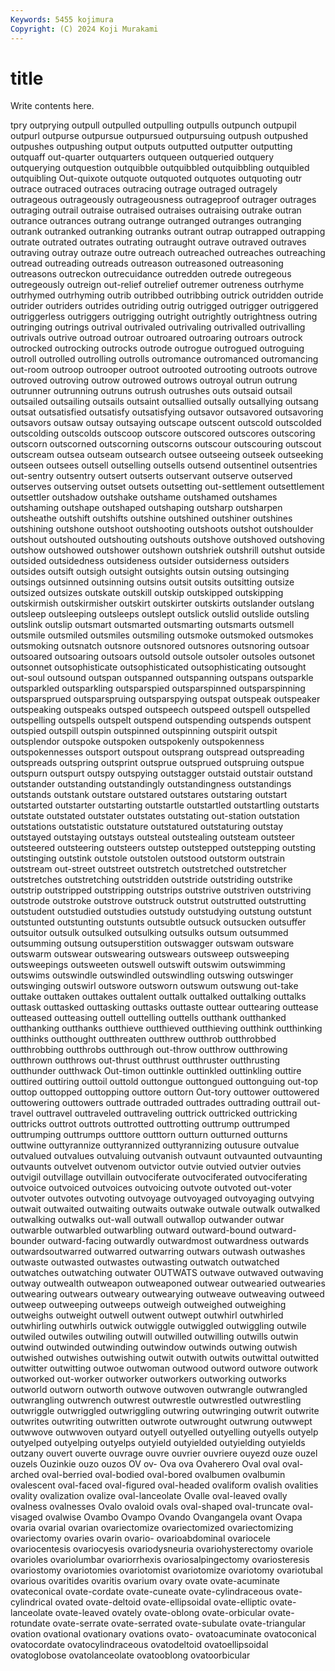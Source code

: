 ```yaml
---
Keywords: 5455 kojimura
Copyright: (C) 2024 Koji Murakami
---
```


# title

Write contents here.



tpry outprying outpull
outpulled outpulling outpulls outpunch outpupil outpurl outpurse outpursue outpursued outpursuing
outpush outpushed outpushes outpushing output outputs outputted outputter outputting outquaff
out-quarter outquarters outqueen outqueried outquery outquerying outquestion outquibble outquibbled outquibbling
outquibled outquibling Out-quixote outquote outquoted outquotes outquoting outr outrace outraced
outraces outracing outrage outraged outragely outrageous outrageously outrageousness outrageproof outrager
outrages outraging outrail outraise outraised outraises outraising outrake outran outrance
outrances outrang outrange outranged outranges outranging outrank outranked outranking outranks
outrant outrap outrapped outrapping outrate outrated outrates outrating outraught outrave
outraved outraves outraving outray outraze outre outreach outreached outreaches outreaching
outread outreading outreads outreason outreasoned outreasoning outreasons outreckon outrecuidance outredden
outrede outregeous outregeously outreign out-relief outrelief outremer outreness outrhyme outrhymed
outrhyming outrib outribbed outribbing outrick outridden outride outrider outriders outrides
outriding outrig outrigged outrigger outriggered outriggerless outriggers outrigging outright outrightly
outrightness outring outringing outrings outrival outrivaled outrivaling outrivalled outrivalling outrivals
outrive outroad outroar outroared outroaring outroars outrock outrocked outrocking outrocks
outrode outrogue outrogued outroguing outroll outrolled outrolling outrolls outromance outromanced
outromancing out-room outroop outrooper outroot outrooted outrooting outroots outrove outroved
outroving outrow outrowed outrows outroyal outrun outrung outrunner outrunning outruns
outrush outrushes outs outsaid outsail outsailed outsailing outsails outsaint outsallied
outsally outsallying outsang outsat outsatisfied outsatisfy outsatisfying outsavor outsavored outsavoring
outsavors outsaw outsay outsaying outscape outscent outscold outscolded outscolding outscolds
outscoop outscore outscored outscores outscoring outscorn outscorned outscorning outscorns outscour
outscouring outscout outscream outsea outseam outsearch outsee outseeing outseek outseeking
outseen outsees outsell outselling outsells outsend outsentinel outsentries out-sentry outsentry
outsert outserts outservant outserve outserved outserves outserving outset outsets outsetting
out-settlement outsettlement outsettler outshadow outshake outshame outshamed outshames outshaming outshape
outshaped outshaping outsharp outsharpen outsheathe outshift outshifts outshine outshined outshiner
outshines outshining outshone outshoot outshooting outshoots outshot outshoulder outshout outshouted
outshouting outshouts outshove outshoved outshoving outshow outshowed outshower outshown outshriek
outshrill outshut outside outsided outsidedness outsideness outsider outsiderness outsiders outsides
outsift outsigh outsight outsights outsin outsing outsinging outsings outsinned outsinning
outsins outsit outsits outsitting outsize outsized outsizes outskate outskill outskip
outskipped outskipping outskirmish outskirmisher outskirt outskirter outskirts outslander outslang outsleep
outsleeping outsleeps outslept outslick outslid outslide outsling outslink outslip outsmart
outsmarted outsmarting outsmarts outsmell outsmile outsmiled outsmiles outsmiling outsmoke outsmoked
outsmokes outsmoking outsnatch outsnore outsnored outsnores outsnoring outsoar outsoared outsoaring
outsoars outsold outsole outsoler outsoles outsonet outsonnet outsophisticate outsophisticated outsophisticating
outsought out-soul outsound outspan outspanned outspanning outspans outsparkle outsparkled outsparkling
outsparspied outsparspinned outsparspinning outsparsprued outsparspruing outsparspying outspat outspeak outspeaker outspeaking
outspeaks outsped outspeech outspeed outspell outspelled outspelling outspells outspelt outspend
outspending outspends outspent outspied outspill outspin outspinned outspinning outspirit outspit
outsplendor outspoke outspoken outspokenly outspokenness outspokennesses outsport outspout outsprang outspread
outspreading outspreads outspring outsprint outsprue outsprued outspruing outspue outspurn outspurt
outspy outspying outstagger outstaid outstair outstand outstander outstanding outstandingly outstandingness
outstandings outstands outstank outstare outstared outstares outstaring outstart outstarted outstarter
outstarting outstartle outstartled outstartling outstarts outstate outstated outstater outstates outstating
out-station outstation outstations outstatistic outstature outstatured outstaturing outstay outstayed outstaying
outstays outsteal outstealing outsteam outsteer outsteered outsteering outsteers outstep outstepped
outstepping outsting outstinging outstink outstole outstolen outstood outstorm outstrain outstream
out-street outstreet outstretch outstretched outstretcher outstretches outstretching outstridden outstride outstriding
outstrike outstrip outstripped outstripping outstrips outstrive outstriven outstriving outstrode outstroke
outstrove outstruck outstrut outstrutted outstrutting outstudent outstudied outstudies outstudy outstudying
outstung outstunt outstunted outstunting outstunts outsubtle outsuck outsucken outsuffer outsuitor
outsulk outsulked outsulking outsulks outsum outsummed outsumming outsung outsuperstition outswagger
outswam outsware outswarm outswear outswearing outswears outsweep outsweeping outsweepings outsweeten
outswell outswift outswim outswimming outswims outswindle outswindled outswindling outswing outswinger
outswinging outswirl outswore outsworn outswum outswung out-take outtake outtaken outtakes
outtalent outtalk outtalked outtalking outtalks outtask outtasked outtasking outtasks outtaste
outtear outtearing outtease outteased outteasing outtell outtelling outtells outthank outthanked
outthanking outthanks outthieve outthieved outthieving outthink outthinking outthinks outthought outthreaten
outthrew outthrob outthrobbed outthrobbing outthrobs outthrough out-throw outthrow outthrowing outthrown
outthrows out-thrust outthrust outthruster outthrusting outthunder outthwack Out-timon outtinkle outtinkled
outtinkling outtire outtired outtiring outtoil outtold outtongue outtongued outtonguing out-top
outtop outtopped outtopping outtore outtorn Out-tory outtower outtowered outtowering outtowers
outtrade outtraded outtrades outtrading outtrail out-travel outtravel outtraveled outtraveling outtrick
outtricked outtricking outtricks outtrot outtrots outtrotted outtrotting outtrump outtrumped outtrumping
outtrumps outttore outttorn outturn outturned outturns outtwine outtyrannize outtyrannized outtyrannizing
outusure outvalue outvalued outvalues outvaluing outvanish outvaunt outvaunted outvaunting outvaunts
outvelvet outvenom outvictor outvie outvied outvier outvies outvigil outvillage outvillain
outvociferate outvociferated outvociferating outvoice outvoiced outvoices outvoicing outvote outvoted out-voter
outvoter outvotes outvoting outvoyage outvoyaged outvoyaging outvying outwait outwaited outwaiting
outwaits outwake outwale outwalk outwalked outwalking outwalks out-wall outwall outwallop
outwander outwar outwarble outwarbled outwarbling outward outward-bound outward-bounder outward-facing outwardly
outwardmost outwardness outwards outwardsoutwarred outwarred outwarring outwars outwash outwashes outwaste
outwasted outwastes outwasting outwatch outwatched outwatches outwatching outwater OUTWATS outwave
outwaved outwaving outway outwealth outweapon outweaponed outwear outwearied outwearies outwearing
outwears outweary outwearying outweave outweaving outweed outweep outweeping outweeps outweigh
outweighed outweighing outweighs outweight outwell outwent outwept outwhirl outwhirled outwhirling
outwhirls outwick outwiggle outwiggled outwiggling outwile outwiled outwiles outwiling outwill
outwilled outwilling outwills outwin outwind outwinded outwinding outwindow outwinds outwing
outwish outwished outwishes outwishing outwit outwith outwits outwittal outwitted outwitter
outwitting outwoe outwoman outwood outword outwore outwork outworked out-worker outworker
outworkers outworking outworks outworld outworn outworth outwove outwoven outwrangle outwrangled
outwrangling outwrench outwrest outwrestle outwrestled outwrestling outwriggle outwriggled outwriggling outwring
outwringing outwrit outwrite outwrites outwriting outwritten outwrote outwrought outwrung outwwept
outwwove outwwoven outyard outyell outyelled outyelling outyells outyelp outyelped outyelping
outyelps outyield outyielded outyielding outyields outzany ouvert ouverte ouvrage ouvre
ouvrier ouvriere ouyezd ouze ouzel ouzels Ouzinkie ouzo ouzos OV
ov- Ova ova Ovaherero Oval oval oval-arched oval-berried oval-bodied oval-bored
ovalbumen ovalbumin ovalescent oval-faced oval-figured oval-headed ovaliform ovalish ovalities ovality
ovalization ovalize oval-lanceolate Ovalle oval-leaved ovally ovalness ovalnesses Ovalo ovaloid
ovals oval-shaped oval-truncate oval-visaged ovalwise Ovambo Ovampo Ovando Ovangangela ovant
Ovapa ovaria ovarial ovarian ovariectomize ovariectomized ovariectomizing ovariectomy ovaries ovarin
ovario- ovarioabdominal ovariocele ovariocentesis ovariocyesis ovariodysneuria ovariohysterectomy ovariole ovarioles ovariolumbar
ovariorrhexis ovariosalpingectomy ovariosteresis ovariostomy ovariotomies ovariotomist ovariotomize ovariotomy ovariotubal ovarious
ovaritides ovaritis ovarium ovary ovate ovate-acuminate ovateconical ovate-cordate ovate-cuneate ovate-cylindraceous
ovate-cylindrical ovated ovate-deltoid ovate-ellipsoidal ovate-elliptic ovate-lanceolate ovate-leaved ovately ovate-oblong ovate-orbicular
ovate-rotundate ovate-serrate ovate-serrated ovate-subulate ovate-triangular ovation ovational ovationary ovations ovato-
ovatoacuminate ovatoconical ovatocordate ovatocylindraceous ovatodeltoid ovatoellipsoidal ovatoglobose ovatolanceolate ovatooblong ovatoorbicular
